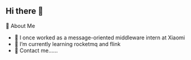 ## Hi there 👋

🔭 About Me
- 🔭 I once worked as a message-oriented middleware intern at Xiaomi
- 🌱 I’m currently learning rocketmq and flink
- 🌱 Contact me......
